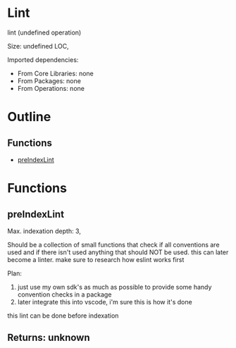 # Lint

lint (undefined operation)

Size: undefined LOC, 
 
Imported dependencies:

- From Core Libraries: none
- From Packages: none
- From Operations: none

# Outline

## Functions

- [preIndexLint](#preIndexLint)



# Functions

## preIndexLint

Max. indexation depth: 3, 

Should be a collection of small functions that check if all conventions are used and if there isn't used anything that should NOT be used. this can later become a linter. make sure to research how eslint works first

Plan:

1) just use my own sdk's as much as possible to provide some handy convention checks in a package
2) later integrate this into vscode, i'm sure this is how it's done

this lint can be done before indexation

## Returns: unknown

